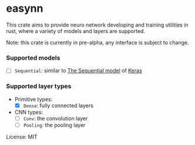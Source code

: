 # easynn

This crate aims to provide neuro network developing and training utilities
in rust, where a variety of models and layers are supported.

Note: this crate is currently in pre-alpha, any interface is subject to change.

### Supported models
 - [ ] `Sequential`: similar to [The Sequential model](https://www.tensorflow.org/guide/keras/sequential_model) of [Keras](https://keras.io/)

### Supported layer types
 - Primitive types:
   - [x] `Dense`: fully connected layers
 - CNN types:
   - [ ] `Conv`: the convolution layer
   - [ ] `Pooling`: the pooling layer

License: MIT
